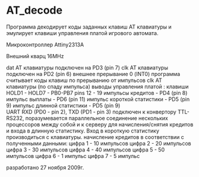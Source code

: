 # AT_decode
Программа декодирует коды заданных клавиш АТ клавиатуры и эмулирует клавиши управления платой игрового автомата.

Микроконтроллер Attiny2313А

Внешний кварц 16MHz

dat AT клавиатуры подключен на PD3 (pin 7)
clk AT клавиатуры подключен на PD2 (pin 6) внешнее прерывание 0 (INT0)
программа считывает коды клавиш по прерыванию от импульсов clk AT клавиатуры (по спаду импульса)
выводы управления платой : 
	клавиши HOLD1 -  HOLD7	- PB0-PB7 pins 12 - 19
	импульсы кредитов	- PD4 (pin 8)
	импульс выплаты		- PD6 (pin 11)
	импульс короткой статистики - PD5 (pin 9)
	импульс длинной статистики  - PD5 (pin 9)					  
UART RXD (PD0 - pin 2), TXD (PD1 - pin 3) подключен к конвертору TTL-RS232, 
поразумевается параллельное соединение нескольких процессоров между собой и к серверу
для начисления/снятия кредитов и входа в длинную статистику. Вход в короткую статистику 
производиться с клавиатуры.
начисление кредитов в соответствии с полученными данными: 
цифра 1 - 10 импульсов
цифра 2 - 20 импульсов
цифра 3 - 30 импульсов
цифра 4 - 40 импульсов
цифра 5 - 50 импульсов
цифра 6 - 1 импульс
цифра 7 - 5 импульс

разработано 27 ноября 2009г.
